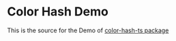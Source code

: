 # Color Hash Demo

This is the source for the Demo of [color-hash-ts package](https://github.com/zanza00/color-hash-ts)

